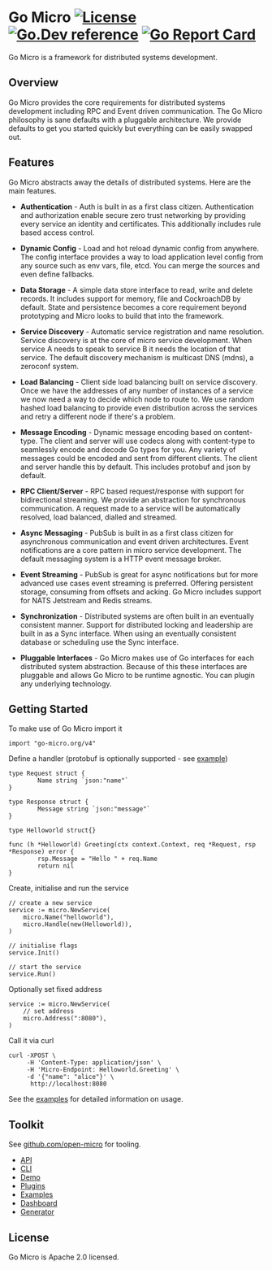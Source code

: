 # Go Micro [![License](https://img.shields.io/:license-apache-blue.svg)](https://opensource.org/licenses/Apache-2.0) [![Go.Dev reference](https://img.shields.io/badge/go.dev-reference-007d9c?logo=go&logoColor=white&style=flat-square)](https://pkg.go.dev/go-micro.org/v4?tab=doc) [![Go Report Card](https://goreportcard.com/badge/github.com/open-micro/go-micro)](https://goreportcard.com/report/github.com/open-micro/go-micro)

Go Micro is a framework for distributed systems development.

## Overview

Go Micro provides the core requirements for distributed systems development including RPC and Event driven communication.
The Go Micro philosophy is sane defaults with a pluggable architecture. We provide defaults to get you started quickly
but everything can be easily swapped out.

## Features

Go Micro abstracts away the details of distributed systems. Here are the main features.

- **Authentication** - Auth is built in as a first class citizen. Authentication and authorization enable secure
  zero trust networking by providing every service an identity and certificates. This additionally includes rule
  based access control.

- **Dynamic Config** - Load and hot reload dynamic config from anywhere. The config interface provides a way to load application
  level config from any source such as env vars, file, etcd. You can merge the sources and even define fallbacks.

- **Data Storage** - A simple data store interface to read, write and delete records. It includes support for memory, file and
  CockroachDB by default. State and persistence becomes a core requirement beyond prototyping and Micro looks to build that into the framework.

- **Service Discovery** - Automatic service registration and name resolution. Service discovery is at the core of micro service
  development. When service A needs to speak to service B it needs the location of that service. The default discovery mechanism is
  multicast DNS (mdns), a zeroconf system.

- **Load Balancing** - Client side load balancing built on service discovery. Once we have the addresses of any number of instances
  of a service we now need a way to decide which node to route to. We use random hashed load balancing to provide even distribution
  across the services and retry a different node if there's a problem.

- **Message Encoding** - Dynamic message encoding based on content-type. The client and server will use codecs along with content-type
  to seamlessly encode and decode Go types for you. Any variety of messages could be encoded and sent from different clients. The client
  and server handle this by default. This includes protobuf and json by default.

- **RPC Client/Server** - RPC based request/response with support for bidirectional streaming. We provide an abstraction for synchronous
  communication. A request made to a service will be automatically resolved, load balanced, dialled and streamed.

- **Async Messaging** - PubSub is built in as a first class citizen for asynchronous communication and event driven architectures.
  Event notifications are a core pattern in micro service development. The default messaging system is a HTTP event message broker.

- **Event Streaming** - PubSub is great for async notifications but for more advanced use cases event streaming is preferred. Offering
  persistent storage, consuming from offsets and acking. Go Micro includes support for NATS Jetstream and Redis streams.

- **Synchronization** - Distributed systems are often built in an eventually consistent manner. Support for distributed locking and
  leadership are built in as a Sync interface. When using an eventually consistent database or scheduling use the Sync interface.

- **Pluggable Interfaces** - Go Micro makes use of Go interfaces for each distributed system abstraction. Because of this these interfaces
  are pluggable and allows Go Micro to be runtime agnostic. You can plugin any underlying technology.

## Getting Started

To make use of Go Micro import it 

```golang
import "go-micro.org/v4"
```

Define a handler (protobuf is optionally supported - see [example](https://github.com/open-micro/examples/blob/main/helloworld/main.go)) 

```golang
type Request struct {
        Name string `json:"name"`
}

type Response struct {
        Message string `json:"message"`
}

type Helloworld struct{}

func (h *Helloworld) Greeting(ctx context.Context, req *Request, rsp *Response) error {
        rsp.Message = "Hello " + req.Name
        return nil
}
```

Create, initialise and run the service

```golang
// create a new service
service := micro.NewService(
    micro.Name("helloworld"),
    micro.Handle(new(Helloworld)),
)

// initialise flags
service.Init()

// start the service
service.Run()
```

Optionally set fixed address

```golang
service := micro.NewService(
    // set address
    micro.Address(":8080"),
)
```

Call it via curl

```
curl -XPOST \
     -H 'Content-Type: application/json' \
     -H 'Micro-Endpoint: Helloworld.Greeting' \
     -d '{"name": "alice"}' \
      http://localhost:8080
```

See the [examples](https://github.com/open-micro/examples) for detailed information on usage.

## Toolkit

See [github.com/open-micro](https://github.com/open-micro) for tooling.

- [API](https://github.com/open-micro/api)
- [CLI](https://github.com/open-micro/cli)
- [Demo](https://github.com/open-micro/demo)
- [Plugins](https://github.com/open-micro/plugins)
- [Examples](https://github.com/open-micro/examples)
- [Dashboard](https://github.com/open-micro/dashboard)
- [Generator](https://github.com/open-micro/generator)

## License

Go Micro is Apache 2.0 licensed.
